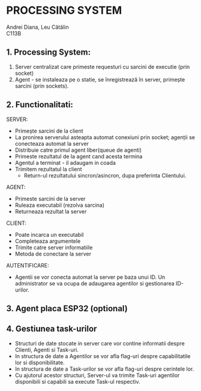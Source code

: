 # PROCESSING SYSTEM
  Andrei Diana, Leu Cătălin<br />
  C113B


## 1. Processing System:
1. Server centralizat care primeste requesturi cu sarcini de executie (prin socket)
2. Agent - se instaleaza pe o statie, se înregistrează în server, primește sarcini (prin sockets).

## 2. Functionalitati:
  
SERVER:
- Primește sarcini de la client
- La pronirea serverului asteapta automat conexiuni prin socket; agenții se conecteaza automat la server 
- Distribuie catre primul agent liber(queue de agenti)
- Primeste rezultatul de la agent cand acesta termina
- Agentul a terminat - il adaugam in coada
- Trimitem rezultatul la client
    - Return-ul rezultatului sincron/asincron, dupa preferinta Clientului.

AGENT:
- Primeste sarcini de la server
- Ruleaza executabil (rezolva sarcina)
- Returneaza rezultat la server

CLIENT:
- Poate incarca un executabil 
- Completeaza argumentele
- Trimite catre server informatiile
- Metoda de conectare la server

AUTENTIFICARE:
- Agentii se vor conecta automat la server pe baza unui ID. Un administrator se va ocupa de adaugarea agentilor si gestionarea ID-urilor.

## 3. Agent placa ESP32 (optional)

## 4. Gestiunea task-urilor
- Structuri de date stocate in server care vor contine informatii despre Clienti, Agenti si Task-uri.
- In structura de date a Agentilor se vor afla flag-uri despre capabilitatile lor si disponibilitate.
- In structura de date a Task-urilor se vor afla flag-uri despre cerintele lor.
- Cu ajutorul acestor structuri, Server-ul va trimite Task-uri agentilor disponibili si capabili sa execute Task-ul respectiv.
